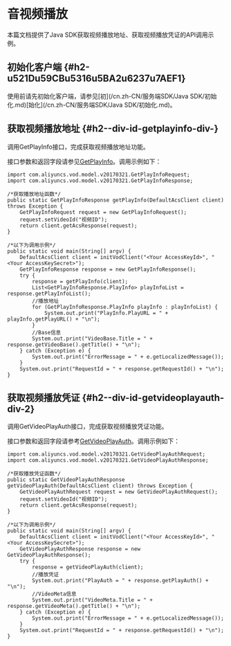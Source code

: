 音视频播放 
==========================

本篇文档提供了Java SDK获取视频播放地址、获取视频播放凭证的API调用示例。

初始化客户端 {#h2-u521Du59CBu5316u5BA2u6237u7AEF1}
--------------------------------------------

使用前请先初始化客户端，请参见[初](/cn.zh-CN/服务端SDK/Java SDK/初始化.md)[始化](/cn.zh-CN/服务端SDK/Java SDK/初始化.md)。

获取视频播放地址 {#h2--div-id-getplayinfo-div-}
---------------------------------------

调用GetPlayInfo接口，完成获取视频播放地址功能。

接口参数和返回字段请参见[GetPlayInfo](/cn.zh-CN/服务端API/音视频播放/获取视频播放地址.md)。调用示例如下：

    import com.aliyuncs.vod.model.v20170321.GetPlayInfoRequest;
    import com.aliyuncs.vod.model.v20170321.GetPlayInfoResponse;
    
    /*获取播放地址函数*/
    public static GetPlayInfoResponse getPlayInfo(DefaultAcsClient client) throws Exception {
        GetPlayInfoRequest request = new GetPlayInfoRequest();
        request.setVideoId("视频ID");
        return client.getAcsResponse(request);
    }
    
    /*以下为调用示例*/
    public static void main(String[] argv) {
        DefaultAcsClient client = initVodClient("<Your AccessKeyId>", "<Your AccessKeySecret>");
        GetPlayInfoResponse response = new GetPlayInfoResponse();
        try {
            response = getPlayInfo(client);
            List<GetPlayInfoResponse.PlayInfo> playInfoList = response.getPlayInfoList();
            //播放地址
            for (GetPlayInfoResponse.PlayInfo playInfo : playInfoList) {
                System.out.print("PlayInfo.PlayURL = " + playInfo.getPlayURL() + "\n");
            }
            //Base信息
            System.out.print("VideoBase.Title = " + response.getVideoBase().getTitle() + "\n");
        } catch (Exception e) {
            System.out.print("ErrorMessage = " + e.getLocalizedMessage());
        }
        System.out.print("RequestId = " + response.getRequestId() + "\n");
    }



获取视频播放凭证 {#h2--div-id-getvideoplayauth-div-2}
---------------------------------------------

调用GetVideoPlayAuth接口，完成获取视频播放凭证功能。

接口参数和返回字段请参考[GetVideoPlayAuth](/cn.zh-CN/服务端API/音视频播放/获取视频播放凭证.md)。调用示例如下：

    import com.aliyuncs.vod.model.v20170321.GetVideoPlayAuthRequest;
    import com.aliyuncs.vod.model.v20170321.GetVideoPlayAuthResponse;
    
    /*获取播放凭证函数*/
    public static GetVideoPlayAuthResponse getVideoPlayAuth(DefaultAcsClient client) throws Exception {
        GetVideoPlayAuthRequest request = new GetVideoPlayAuthRequest();
        request.setVideoId("视频ID");
        return client.getAcsResponse(request);
    }
    
    /*以下为调用示例*/
    public static void main(String[] argv) {
        DefaultAcsClient client = initVodClient("<Your AccessKeyId>", "<Your AccessKeySecret>");
        GetVideoPlayAuthResponse response = new GetVideoPlayAuthResponse();
        try {
            response = getVideoPlayAuth(client);
            //播放凭证
            System.out.print("PlayAuth = " + response.getPlayAuth() + "\n");
            //VideoMeta信息
            System.out.print("VideoMeta.Title = " + response.getVideoMeta().getTitle() + "\n");
        } catch (Exception e) {
            System.out.print("ErrorMessage = " + e.getLocalizedMessage());
        }
        System.out.print("RequestId = " + response.getRequestId() + "\n");
    }


